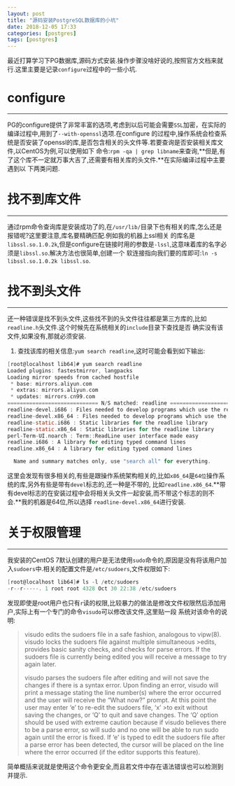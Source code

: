 ```yaml
---
layout: post
title: "源码安装PostgreSQL数据库的小坑"
date: 2018-12-05 17:33
categories: [postgres]
tags: [postgres]
---
```


最近打算学习下PG数据库,源码方式安装.操作步骤没啥好说的,按照官方文档来就行.这里主要是记录`configure`过程中的一些小坑.

# configure
---
PG的configure提供了非常丰富的选项,考虑到以后可能会需要`SSL`加密，在实际的编译过程中,用到了`--with-openssl`选项.在configure
的过程中,操作系统会检查系统是否安装了openssl的库,是否包含相关的头文件等.若要查询是否安装相关库文件,以CentOS为例,可以使用如下
命令:`rpm -qa | grep libname`来查询,**但是,有了这个库不一定就万事大吉了,还需要有相关库的头文件.**在实际编译过程中主要遇到以
下两类问题.

# 找不到库文件
---
通过rpm命令查询库是安装成功了的,在`/usr/lib/`目录下也有相关的库,怎么还是报错呢?这里要注意,库名要精确匹配.例如我的机器上ssl相关
的库名是`libssl.so.1.0.2k`,但是configure在链接时用的参数是`-lssl`,这意味着库的名字必须是`libssl.so`.解决方法也很简单,创建一个
软连接指向我们要的库即可:`ln -s libssl.so.1.0.2k libssl.so`.

# 找不到头文件
---
还一种错误是找不到头文件,这些找不到的头文件往往都是第三方库的,比如`readline.h`头文件.这个时候先在系统相关的`include`目录下查找是否
确实没有该文件,如果没有,那就必须安装.
1. 查找该库的相关信息:`yum search readline`,这时可能会看到如下输出:
```c
[root@localhost lib64]# yum search readline
Loaded plugins: fastestmirror, langpacks
Loading mirror speeds from cached hostfile
 * base: mirrors.aliyun.com
 * extras: mirrors.aliyun.com
 * updates: mirrors.cn99.com
============================= N/S matched: readline =======================================
readline-devel.i686 : Files needed to develop programs which use the readline library
readline-devel.x86_64 : Files needed to develop programs which use the readline library
readline-static.i686 : Static libraries for the readline library
readline-static.x86_64 : Static libraries for the readline library
perl-Term-UI.noarch : Term::ReadLine user interface made easy
readline.i686 : A library for editing typed command lines
readline.x86_64 : A library for editing typed command lines

  Name and summary matches only, use "search all" for everything.
```
这里会发现有很多相关的,有些是跟操作系统架构相关的,比如`x86_64`是`64位`操作系统的库,另外有些是带有`devel`标志的,还一种是不带的,
比如`readline.x86_64`.**带有devel标志的在安装过程中会将相关头文件一起安装,而不带这个标志的则不会.**我的机器是64位,所以选择
`readline-devel.x86_64`进行安装.

# 关于权限管理
---
我安装的CentOS 7默认创建的用户是无法使用`sudo`命令的,原因是没有将该用户加入`sudoers`中.相关的配置文件是`/etc/sudoers`,文件权限如下:
```c
[root@localhost lib64]# ls -l /etc/sudoers
-r--r-----. 1 root root 4328 Oct 30 22:38 /etc/sudoers
```
发现即使是root用户也只有`r`读的权限,比较暴力的做法是修改文件权限然后添加用户,实际上有一个专门的命令`visudo`可以修改该文件,这里贴一段
系统对该命令的说明:
> visudo edits the sudoers file in a safe fashion, analogous to vipw(8).  visudo locks the sudoers file against multiple 
> simultaneous >edits, provides basic sanity checks, and checks for parse errors. If the sudoers file is currently being 
> edited you will receive a message to try again later.
>
> visudo parses the sudoers file after editing and will not save the changes if there is a syntax error.  Upon finding an 
> error, visudo will print a message stating the line number(s) where the error occurred and the user will receive the 
> “What now?” prompt. At this point the user may enter ‘e’ to re-edit the sudoers file, ‘x’ >to exit without saving the 
> changes, or ‘Q’ to quit and save changes. The ‘Q’ option should be used with extreme caution because if visudo believes 
> there to be a parse error, so will sudo and no one will be able to run sudo again until the error is fixed.  If ‘e’ is
> typed to edit the sudoers file after a parse error has been detected, the cursor will be placed on the line where the 
> error occurred (if the editor supports this feature).

简单概括来说就是使用这个命令更安全,而且若文件中存在语法错误也可以检测到并提示.

